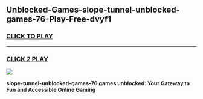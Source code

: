 
## Unblocked-Games-slope-tunnel-unblocked-games-76-Play-Free-dvyf1
<h3>
<a href="https://premium76.site?title=slope-tunnel-unblocked-games-76&ref=22A">CLICK TO PLAY</a></h3>
<hr>

<h3>
<a href="https://premium76.site?title=slope-tunnel-unblocked-games-76&ref=22A">CLICK 2 PLAY</a>
  
</h3>

<a href="https://premium76.site?title=slope-tunnel-unblocked-games-76&ref=22A"><img src="https://clearcache.store/games.png"></a>


**slope-tunnel-unblocked-games-76 games unblocked: Your Gateway to Fun and Accessible Online Gaming**
